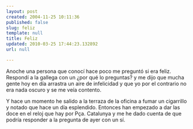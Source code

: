 ```yaml
---
layout: post
created: 2004-11-25 10:11:36
published: false
slug: feliz
template: null
title: Feliz
updated: 2010-03-25 17:44:23.132892
url: null

---
```


Anoche una persona que conocí hace poco me preguntó si era feliz. Respondí a la gallega con un ¿por qué lo preguntas? y me dijo que mucha gente hoy en día arrastra un aire de infelicidad y que yo por el contrario no era nada oscuro y se me veía contento.

Y hace un momento he salido a la terraza de la oficina a fumar un cigarrillo y notado que hace un día esplendido. Entonces han empezado a dar las doce en el reloj que hay por Pça. Catalunya y me he dado cuenta de que podría responder a la pregunta de ayer con un sí.




